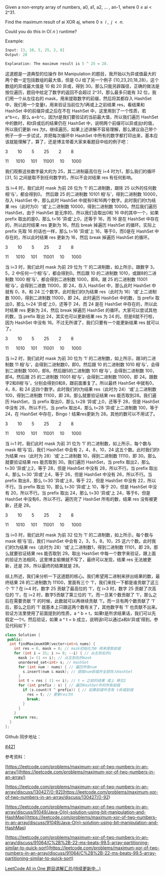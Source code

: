 Given a non-empty array of numbers, a0, a1, a2, … , an-1, where 0 ≤ ai \< 2^31.

Find the maximum result of ai XOR aj, where 0 ≤  _i_ ,  _j_  \<  _n_.

Could you do this in O( _n_ ) runtime?

Example:

```cpp
Input: [3, 10, 5, 25, 2, 8]
Output: 28

Explanation: The maximum result is 5 ^ 25 = 28.
```

这道题是一道典型的位操作 Bit Manipulation 的题目，我开始以为异或值最大的两个数一定包括数组的最大值，但是 OJ 给了另一个例子 {10,23,20,18,28}，这个数组的异或最大值是 10 和 20 异或，得到 30。那么只能另辟蹊径，正确的做法是按位遍历，题目中给定了数字的返回不会超过 2^31，那么最多只能有 32 位，我们用一个从左往右的 mask，用来提取数字的前缀，然后将其都存入 HashSet 中，我们用一个变量t，用来验证当前位为1再或上之前结果 res，看结果和 HashSet 中的前缀异或之后在不在 HashSet 中，这里用到了一个性质，若 a^b=c，那么 a=b^c，因为t是我们要验证的当前最大值，所以我们遍历 HashSet 中的数时，和t异或后的结果仍在 HashSet 中，说明两个前缀可以异或出t的值，所以我们更新 res 为t，继续遍历，如果上述讲解不容易理解，那么建议自己带个例子一步一步试试，并把每次循环中 HashSet 中所有的数字都打印出来，基本应该就能理解了，算了，还是博主带着大家来看题目中给的例子吧：

3        10        5        25        2        8

11      1010     101     11001     10      1000

我们观察这些数字最大的为 25，其二进制最高位在 i=4 时为1，那么我们的循环 \[31, 5\] 之间是取不到任何数字的，所以不会对结果 res 有任何影响。

当 i=4 时，我们此时 mask 为前 28 位为 ‘1’ 的二进制数，跟除 25 以外的任何数相‘与’，都会得到0。 然后跟 25 的二进制数 10101 相‘与’，得到二进制数 10000，存入 HashSet 中，那么此时 HashSet 中就有0和16两个数字。此时我们的t为结果 res（此时为0）‘或’上二进制数 10000，得到二进制数 10000。然后我们遍历 HashSet，由于 HashSet 是无序的，所以我们会取出0和 16 中的其中一个，如果 prefix 取出的是0，那么 t=16 ‘异或’上0，还等于 16，而 16 是在 HashSet 中存在的，所以此时结果 res 更新为 16，然后 break 掉遍历 HashSet 的循环。实际上 prefix 先取 16 的话也一样，那么 t=16 ‘异或’上 16，等于0，而0是在 HashSet 中存在的，所以此时结果 res 更新为 16，然后 break 掉遍历 HashSet 的循环。

3        10        5        25        2        8

11      1010     101     11001     10      1000

当 i=3 时，我们此时 mask 为前 29 位为 ‘1’ 的二进制数，如上所示，跟数字 3，5，2 中任何一个相‘与’，都会得到0。然后跟 10 的二进制数 1010，或跟8的二进制数 1000 相‘与’，都会得到二进制数 1000，即8。跟 25 的二进制数 11001 相‘与’，会得到二进数 11000，即 24，存入 HashSet 中，那么此时 HashSet 中就有 0，8，和 24 三个数字。此时我们的t为结果 res（此时为 16）‘或’上二进制数 1000，得到二进制数 11000，即 24。此时遍历 HashSet 中的数，当 prefix 取出0，那么 t=24 ‘异或’上0，还等于 24，而 24 是在 HashSet 中存在的，所以此时结果 res 更新为 24，然后 break 掉遍历 HashSet 的循环。大家可以尝试其他的数，当 prefix 取出 24，其实也可以更新结果 res 为 24 的。但是8就不行啦，因为 HashSet 中没有 16。不过无所谓了，我们只要有一个能更新结果 res 就可以了。

3        10        5        25        2        8

11      1010     101     11001     10      1000

当 i=2 时，我们此时 mask 为前 30 位为 ‘1’ 的二进制数，如上所示，跟3的二进制数 11 相‘与’，会得到二进制数0，即0。然后跟 10 的二进制数 1010 相‘与’，会得到二进制数 1000，即8。然后跟5的二进制数 101 相‘与’，会得到二进制数 100，即4。然后跟 25 的二进制数 11001 相‘与’，会得到二进制数 11000，即 24。跟数字2和8相‘与’，分别会得到0和8，跟前面重复了。所以最终 HashSet 中就有0，4，8，和 24 这四个数字。此时我们的t为结果 res（此时为 24）‘或’上二进制数 100，得到二进制数 11100，即 28。那么就要验证结果 res 能否取到28。我们遍历 HashSet，当 prefix 取出0，那么 t=28 ‘异或’上0，还等于 28，但是 HashSet 中没有 28，所以不行。当 prefix 取出4，那么 t=28 ‘异或’上二进制数 100，等于 24，在 HashSet 中存在，Bingo！结果res更新为 28。其他的数可以不用试了。

3        10        5        25        2        8

11      1010     101     11001     10      1000

当 i=1 时，我们此时 mask 为前 31 位为 ‘1’ 的二进制数，如上所示，每个数与 mask 相‘与’后，我们 HashSet 中会有 2，4，8，10，24 这五个数。此时我们的t为结果 res（此时为 28）‘或’上二进制数 10，得到二进制数 11110，即 30。那么就要验证结果 res 能否取到 30。我们遍历 HashSet，当 prefix 取出2，那么 t=30 ‘异或’上2，等于 28，但是 HashSet 中没有 28，所以不行。当 prefix 取出4，那么 t=30 ‘异或’上4，等于 26，但是 HashSet 中没有 26，所以不行。当 prefix 取出8，那么 t=30 ‘异或’上8，等于 22，但是 HashSet 中没有 22，所以不行。当 prefix 取出 10，那么 t=30 ‘异或’上 10，等于 20，但是 HashSet 中没有 20，所以不行。当 prefix 取出 24，那么 t=30 ‘异或’上 24，等于6，但是 HashSet 中没有6，所以不行。遍历完了 HashSet 所有的数，结果 res 没有被更新，还是 28。

3        10        5        25        2        8

11      1010     101     11001     10      1000

当 i=0 时，我们此时 mask 为前 32 位为 ‘1’ 的二进制数，如上所示，每个数与 mask 相‘与’后，我们 HashSet 中会有 2，3，5，8，10，25 这六个数。此时我们的t为结果 res（此时为 28）‘或’上二进制数1，得到二进制数 11101，即 29。那么就要验证结果 res 能否取到 29。取出 HashSet 中每一个数字来验证，跟上面的验证方法相同，这里博主偷懒就不写了，最终可以发现，结果 res 无法被更新，还是 28，所以最终的结果就是 28。

综上所述，我们来分析一下这道题的核心。我们希望用二进制来拼出结果的数，最终结果 28 的二进制数为 11100，里面有三个 ‘1’，我们来找一下都是谁贡献了这三个 ‘1’？在 i=4 时，数字 25 贡献了最高位的 ‘1’，在 i=3 时，数字 25 贡献了次高位的 ‘1’，在 i=2 时，数字5贡献了第三位的 ‘1’。而一旦某个数贡献了 ‘1’，那么之后在需要贡献 ‘1’ 的时候，此数就可以再继续贡献 ‘1’。而一旦有两个数贡献了 ‘1’ 后，那么之后的 ‘1’ 就基本上只跟这两个数有关了，其他数字有 ‘1’ 也贡献不出来。验证方法里使用了前面提到的性质，a ^ b = t，如果t是所求结果话，我们可以先假定一个t，然后验证，如果 a ^ t = b 成立，说明该t可以通过a和b‘异或’得到。参见代码如下：

```cpp
class Solution {
 public:
  int findMaximumXOR(vector<int>& nums) {
    int res = 0, mask = 0; // mask初始化为0 用来提取前缀
    for (int i = 31; i >= 0; --i) { // 从左到右的i
      mask |= (1 << i); // 从左到右的mask
      unordered_set<int> s; // HashSet
      for (int num : nums) { // 遍历所有num
        s.insert(num & mask); // 提取num前缀并全部存入HashSet
      }
      int t = res | (1 << i); // t = 之前的结果 或上 移位1
      for (int prefix : s) { // 遍历HashSet中的所有前缀
        if (s.count(t ^ prefix)) { // 如果前缀中含有 t异或前缀
          res = t; // 更新res为t
          break;
        }
      }
    }
    return res;
  }
};
```

Github 同步地址：

[#421](https://github.com/grandyang/leetcode/issues/421)

参考资料：

[https://leetcode.com/problems/maximum-xor-of-two-numbers-in-an-array/](https://leetcode.com/problems/maximum-xor-of-two-numbers-in-an-array/)

[](<https://leetcode.com/problems/maximum-xor-of-two-numbers-in-an-array/discuss/130427/()-92>)[https://leetcode.com/problems/maximum-xor-of-two-numbers-in-an-array/discuss/130427/()-92](<https://leetcode.com/problems/maximum-xor-of-two-numbers-in-an-array/discuss/130427/()-92>)

[](<https://leetcode.com/problems/maximum-xor-of-two-numbers-in-an-array/discuss/91049/Java-O(n)-solution-using-bit-manipulation-and-HashMap>)[https://leetcode.com/problems/maximum-xor-of-two-numbers-in-an-array/discuss/91049/Java-O(n)-solution-using-bit-manipulation-and-HashMap](<https://leetcode.com/problems/maximum-xor-of-two-numbers-in-an-array/discuss/91049/Java-O(n)-solution-using-bit-manipulation-and-HashMap>)

[https://leetcode.com/problems/maximum-xor-of-two-numbers-in-an-array/discuss/91064/C%2B%2B-22-ms-beats-99.5-array-partitioning-similar-to-quick-sort](https://leetcode.com/problems/maximum-xor-of-two-numbers-in-an-array/discuss/91064/C%2B%2B-22-ms-beats-99.5-array-partitioning-similar-to-quick-sort)

[LeetCode All in One 题目讲解汇总(持续更新中...)](http://www.cnblogs.com/grandyang/p/4606334.html)
